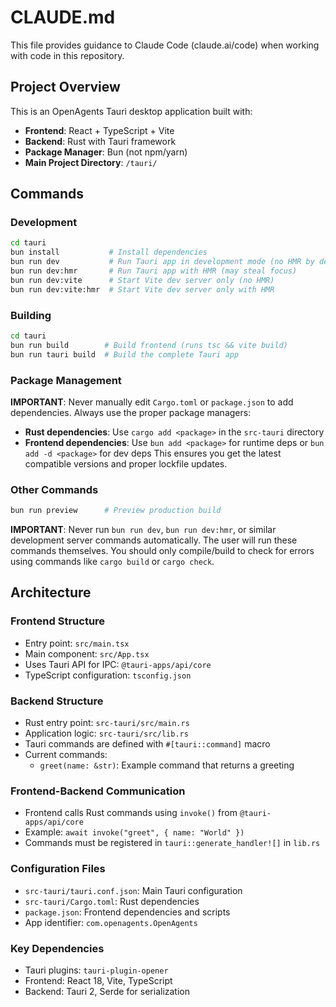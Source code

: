 # CLAUDE.md

This file provides guidance to Claude Code (claude.ai/code) when working with code in this repository.

## Project Overview

This is an OpenAgents Tauri desktop application built with:
- **Frontend**: React + TypeScript + Vite
- **Backend**: Rust with Tauri framework
- **Package Manager**: Bun (not npm/yarn)
- **Main Project Directory**: `/tauri/`

## Commands

### Development
```bash
cd tauri
bun install           # Install dependencies
bun run dev           # Run Tauri app in development mode (no HMR by default)
bun run dev:hmr       # Run Tauri app with HMR (may steal focus)
bun run dev:vite      # Start Vite dev server only (no HMR)
bun run dev:vite:hmr  # Start Vite dev server only with HMR
```

### Building
```bash
cd tauri
bun run build        # Build frontend (runs tsc && vite build)
bun run tauri build  # Build the complete Tauri app
```

### Package Management
**IMPORTANT**: Never manually edit `Cargo.toml` or `package.json` to add dependencies. Always use the proper package managers:
- **Rust dependencies**: Use `cargo add <package>` in the `src-tauri` directory
- **Frontend dependencies**: Use `bun add <package>` for runtime deps or `bun add -d <package>` for dev deps
This ensures you get the latest compatible versions and proper lockfile updates.

### Other Commands
```bash
bun run preview      # Preview production build
```

**IMPORTANT**: Never run `bun run dev`, `bun run dev:hmr`, or similar development server commands automatically. The user will run these commands themselves. You should only compile/build to check for errors using commands like `cargo build` or `cargo check`.

## Architecture

### Frontend Structure
- Entry point: `src/main.tsx`
- Main component: `src/App.tsx`
- Uses Tauri API for IPC: `@tauri-apps/api/core`
- TypeScript configuration: `tsconfig.json`

### Backend Structure
- Rust entry point: `src-tauri/src/main.rs`
- Application logic: `src-tauri/src/lib.rs`
- Tauri commands are defined with `#[tauri::command]` macro
- Current commands:
  - `greet(name: &str)`: Example command that returns a greeting

### Frontend-Backend Communication
- Frontend calls Rust commands using `invoke()` from `@tauri-apps/api/core`
- Example: `await invoke("greet", { name: "World" })`
- Commands must be registered in `tauri::generate_handler![]` in `lib.rs`

### Configuration Files
- `src-tauri/tauri.conf.json`: Main Tauri configuration
- `src-tauri/Cargo.toml`: Rust dependencies
- `package.json`: Frontend dependencies and scripts
- App identifier: `com.openagents.OpenAgents`

### Key Dependencies
- Tauri plugins: `tauri-plugin-opener`
- Frontend: React 18, Vite, TypeScript
- Backend: Tauri 2, Serde for serialization